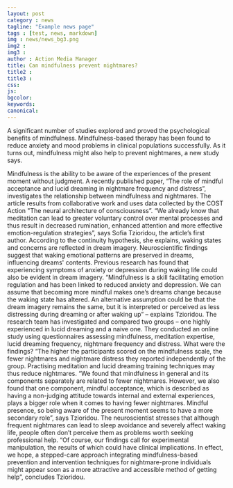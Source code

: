 ```yaml
---
layout: post
category : news
tagline: "Example news page"
tags : [test, news, markdown]
img : news/news_bg3.png
img2 :
img3 :
author : Action Media Manager
title: Can mindfulness prevent nightmares?
title2 :
title3 :
css:
js:
bgcolor:
keywords:
canonical:
---
```


A significant number of studies explored and proved the psychological benefits of mindfulness. Mindfulness-based therapy has been found to reduce anxiety and mood problems in clinical populations successfully. As it turns out, mindfulness might also help to prevent nightmares, a new study says.

<!--more-->

Mindfulness is the ability to be aware of the experiences of the present moment without judgment. A recently published paper, “The role of mindful acceptance and lucid dreaming in nightmare frequency and distress”, investigates the relationship between mindfulness and nightmares. The article results from collaborative work and uses data collected by the COST Action "The neural architecture of consciousness”. “We already know that meditation can lead to greater voluntary control over mental processes and thus result in decreased rumination, enhanced attention and more effective emotion-regulation strategies”, says Sofia Tzioridou, the article’s first author. According to the continuity hypothesis, she explains, waking states and concerns are reflected in dream imagery. Neuroscientific findings suggest that waking emotional patterns are preserved in dreams, influencing dreams' contents. Previous research has found that experiencing symptoms of anxiety or depression during waking life could also be evident in dream imagery.
“Mindfulness is a skill facilitating emotion regulation and has been linked to reduced anxiety and depression. We can assume that becoming more mindful makes one’s dreams change because the waking state has altered.  An alternative assumption could be that the dream imagery remains the same, but  it is interpreted or perceived as less distressing during dreaming or after waking up” – explains Tzioridou. The research team has investigated and compared two groups – one highly experienced in lucid dreaming and a naive one. They conducted an online study using questionnaires assessing mindfulness, meditation expertise, lucid dreaming frequency, nightmare frequency and distress. What were the findings?
“The higher the participants scored on the mindfulness scale, the fewer nightmares and nightmare distress they reported independently of the group. Practising meditation and lucid dreaming training techniques may thus reduce nightmares. “We found that mindfulness in general and its components separately are related to fewer nightmares. However, we also found that one component, mindful acceptance, which is described as having a non-judging attitude towards internal and external experiences, plays a bigger role when it comes to having fewer nightmares. Mindful presence, so being aware of the present moment seems to have a more secondary role”, says Tzioridou. The neuroscientist stresses that although frequent nightmares can lead to sleep avoidance and severely affect waking life, people often don’t perceive them as problems worth seeking professional help.  “Of course, our findings call for experimental manipulation, the results of which could have clinical implications. In effect, we hope, a stepped-care approach integrating mindfulness-based prevention and intervention techniques for nightmare-prone individuals might appear soon as a more attractive and accessible method of getting help”, concludes Tzioridou.
